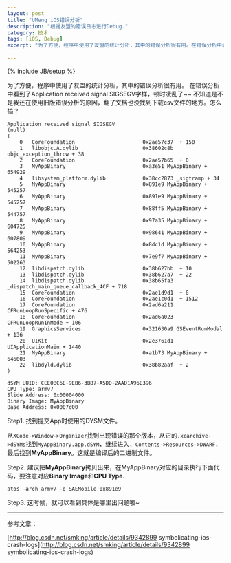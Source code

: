 ```yaml
---
layout: post
title: "UMeng iOS错误分析"
description: "根据友盟的错误日志进行Debug."
category: 技术
tags: [iOS, Debug]
excerpt: "为了方便，程序中使用了友盟的统计分析，其中的错误分析很有用。在错误分析中看到了Application received signal SIGSEGV字样，顿时凌乱了~~ 不知道是不是我还在使用旧版错误分析的原因，翻了文档也没找到下载csv文件的地方。怎么搞？"

---
```

{% include JB/setup %}

为了方便，程序中使用了友盟的统计分析，其中的错误分析很有用。
在错误分析中看到了Application received signal SIGSEGV字样，顿时凌乱了~~ 不知道是不是我还在使用旧版错误分析的原因，翻了文档也没找到下载csv文件的地方。怎么搞？

```
Application received signal SIGSEGV
(null)
(
	0   CoreFoundation                      0x2ae57c37  + 150
	1   libobjc.A.dylib                     0x38602c8b objc_exception_throw + 38
	2   CoreFoundation                      0x2ae57b65  + 0
	3   MyAppBinary                         0xa3e51 MyAppBinary + 654929
	4   libsystem_platform.dylib            0x38cc2873 _sigtramp + 34
	5   MyAppBinary                         0x891e9 MyAppBinary + 545257
	6   MyAppBinary                         0x891e9 MyAppBinary + 545257
	7   MyAppBinary                         0x88ff5 MyAppBinary + 544757
	8   MyAppBinary                         0x97a35 MyAppBinary + 604725
	9   MyAppBinary                         0x98641 MyAppBinary + 607809
	10  MyAppBinary                         0x8dc1d MyAppBinary + 564253
	11  MyAppBinary                         0x7e9f7 MyAppBinary + 502263
	12  libdispatch.dylib                   0x38b627bb  + 10
	13  libdispatch.dylib                   0x38b627a7  + 22
	14  libdispatch.dylib                   0x38b65fa3 _dispatch_main_queue_callback_4CF + 718
	15  CoreFoundation                      0x2ae1d9d1  + 8
	16  CoreFoundation                      0x2ae1c0d1  + 1512
	17  CoreFoundation                      0x2ad6a211 CFRunLoopRunSpecific + 476
	18  CoreFoundation                      0x2ad6a023 CFRunLoopRunInMode + 106
	19  GraphicsServices                    0x321630a9 GSEventRunModal + 136
	20  UIKit                               0x2e3761d1 UIApplicationMain + 1440
	21  MyAppBinary                         0xa1b73 MyAppBinary + 646003
	22  libdyld.dylib                       0x38b82aaf  + 2
)

dSYM UUID: CEE0BC6E-9EB6-3BB7-A5DD-2AAD1A96E396
CPU Type: armv7
Slide Address: 0x00004000
Binary Image: MyAppBinary
Base Address: 0x0007c00
```

Step1. 找到提交App时使用的DYSM文件。

从`XCode->Window->Organizer`找到出现错误的那个版本，从它的`.xcarchive->dSYMs`找到`MyAppBinary.app.dSYM`，继续进入，`Contents->Resources->DWARF`，最后找到**MyAppBinary**。这就是编译后的二进制文件。

Step2. 建议把**MyAppBinary**拷贝出来，在MyAppBinary对应的目录执行下面代码，要注意对应**Binary Image**和**CPU Type**.

```
atos -arch armv7 -o SAEMobile 0x891e9
```

Step3. 这时候，就可以看到具体是哪里出问题啦~

----

参考文章：

[http://blog.csdn.net/smking/article/details/9342899
symbolicating-ios-crash-logs](http://blog.csdn.net/smking/article/details/9342899
symbolicating-ios-crash-logs)
